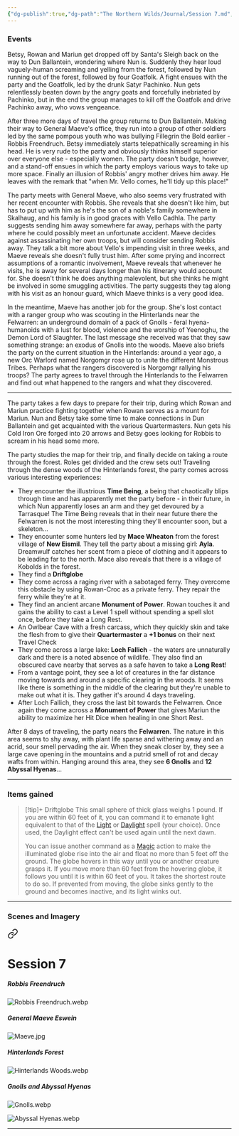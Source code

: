 ```yaml
---
{"dg-publish":true,"dg-path":"The Northern Wilds/Journal/Session 7.md","permalink":"/the-northern-wilds/journal/session-7/","tags":["TTRPG/Campaigns/Northern-Wilds","Journal"]}
---
```


### Events
Betsy, Rowan and Mariun get dropped off by Santa's Sleigh back on the way to Dun Ballantein, wondering where Nun is. Suddenly they hear loud vaguely-human screaming and yelling from the forest, followed by Nun running out of the forest, followed by four Goatfolk. A fight ensues with the party and the Goatfolk, led by the drunk Satyr Pachinko. Nun gets relentlessly beaten down by the angry goats and forcefully inebriated by Pachinko, but in the end the group manages to kill off the Goatfolk and drive Pachinko away, who vows vengeance. 

After three more days of travel the group returns to Dun Ballantein. Making their way to General Maeve's office, they run into a group of other soldiers led by the same pompous youth who was bullying Fillegrin the Bold earlier - Robbis Freendruch. Betsy immediately starts telepathically screaming in his head. He is very rude to the party and obviously thinks himself superior over everyone else - especially women. The party doesn't budge, however, and a stand-off ensues in which the party employs various ways to take up more space. Finally an illusion of Robbis' angry mother drives him away. He leaves with the remark that "when Mr. Vello comes, he'll tidy up this place!"

The party meets with General Maeve, who also seems very frustrated with her recent encounter with Robbis. She reveals that she doesn't like him, but has to put up with him as he's the son of a noble's family somewhere in Skalhaug, and his family is in good graces with Vello Cadhla. The party suggests sending him away somewhere far away, perhaps with the party where he could possibly meet an unfortunate accident. Maeve decides against assassinating her own troops, but will consider sending Robbis away. They talk a bit more about Vello's impending visit in three weeks, and Maeve reveals she doesn't fully trust him. After some prying and incorrect assumptions of a romantic involvement, Maeve reveals that whenever he visits, he is away for several days longer than his itinerary would account for. She doesn't think he does anything malevolent, but she thinks he might be involved in some smuggling activities. The party suggests they tag along with his visit as an honour guard, which Maeve thinks is a very good idea.

In the meantime, Maeve has another job for the group. She's lost contact with a ranger group who was scouting in the Hinterlands near the Felwarren: an underground domain of a pack of Gnolls - feral hyena-humanoids with a lust for blood, violence and the worship of Yeenoghu, the Demon Lord of Slaughter. The last message she received was that they saw something strange: an exodus of Gnolls into the woods. Maeve also briefs the party on the current situation in the Hinterlands: around a year ago, a new Orc Warlord named Norgomgr rose up to unite the different Monstrous Tribes. Perhaps what the rangers discovered is Norgomgr rallying his troops? The party agrees to travel through the Hinterlands to the Felwarren and find out what happened to the rangers and what they discovered. 

---
The party takes a few days to prepare for their trip, during which Rowan and Mariun practice fighting together when Rowan serves as a mount for Mariun. Nun and Betsy take some time to make connections in Dun Ballantein and get acquainted with the various Quartermasters. Nun gets his Cold Iron Ore forged into 20 arrows and Betsy goes looking for Robbis to scream in his head some more.

The party studies the map for their trip, and finally decide on taking a route through the forest. Roles get divided and the crew sets out! Traveling through the dense woods of the Hinterlands forest, the party comes across various interesting experiences:
- They encounter the illustrious **Time Being**, a being that chaotically blips through time and has apparently met the party before - in their future, in which Nun apparently loses an arm and they get devoured by a Tarrasque! The Time Being reveals that in their near future there the Felwarren is not the most interesting thing they'll encounter soon, but a skeleton...
- They encounter some hunters led by **Mace Wheaton** from the forest village of **New Eismil**. They tell the party about a missing girl: **Ayla**. Dreamwulf catches her scent from a piece of clothing and it appears to be leading far to the north. Mace also reveals that there is a village of Kobolds in the forest.
- They find a **Driftglobe** 
- They come across a raging river with a sabotaged ferry. They overcome this obstacle by using Rowan-Croc as a private ferry. They repair the ferry while they're at it.
- They find an ancient arcane **Monument of Power**. Rowan touches it and gains the ability to cast a Level 1 spell without spending a spell slot once, before they take a Long Rest.
- An Owlbear Cave with a fresh carcass, which they quickly skin and take the flesh from to give their **Quartermaster** a **+1 bonus** on their next Travel Check
- They come across a large lake: **Loch Fallich** - the waters are unnaturally dark and there is a noted absence of wildlife. They also find an obscured cave nearby that serves as a safe haven to take a **Long Rest**!
- From a vantage point, they see a lot of creatures in the far distance moving towards and around a specific clearing in the woods. It seems like there is something in the middle of the clearing but they're unable to make out what it is. They gather it's around 4 days traveling.
- After Loch Fallich, they cross the last bit towards the Felwarren. Once again they come across a **Monument of Power** that gives Mariun the ability to maximize her Hit Dice when healing in one Short Rest.

After 8 days of traveling, the party nears the **Felwarren**. The nature in this area seems to shy away, with plant life sparse and withering away and an acrid, sour smell pervading the air. When they sneak closer by, they see a large cave opening in the mountains and a putrid smell of rot and decay wafts from within. Hanging around this area, they see **6 Gnolls** and **12 Abyssal Hyenas**...

---
### Items gained
>[!tip]+ Driftglobe
>This small sphere of thick glass weighs 1 pound. If you are within 60 feet of it, you can command it to emanate light equivalent to that of the [Light](https://5e.tools/spells.html#light_xphb) or [Daylight](https://5e.tools/spells.html#daylight_xphb) spell (your choice). Once used, the Daylight effect can't be used again until the next dawn.
>
>You can issue another command as a [Magic](https://5e.tools/actions.html#magic_xphb) action to make the illuminated globe rise into the air and float no more than 5 feet off the ground. The globe hovers in this way until you or another creature grasps it. If you move more than 60 feet from the hovering globe, it follows you until it is within 60 feet of you. It takes the shortest route to do so. If prevented from moving, the globe sinks gently to the ground and becomes inactive, and its light winks out.


---
### Scenes and Imagery

<div class="transclusion internal-embed is-loaded"><a class="markdown-embed-link" href="/the-northern-wilds/reference-material/scenes-and-imagery/#session-7" aria-label="Open link"><svg xmlns="http://www.w3.org/2000/svg" width="24" height="24" viewBox="0 0 24 24" fill="none" stroke="currentColor" stroke-width="2" stroke-linecap="round" stroke-linejoin="round" class="svg-icon lucide-link"><path d="M10 13a5 5 0 0 0 7.54.54l3-3a5 5 0 0 0-7.07-7.07l-1.72 1.71"></path><path d="M14 11a5 5 0 0 0-7.54-.54l-3 3a5 5 0 0 0 7.07 7.07l1.71-1.71"></path></svg></a><div class="markdown-embed">



# Session 7
##### Robbis Freendruch
![Robbis Freendruch.webp](/img/user/z_attachments/The%20Northern%20Wilds/Scenes/Robbis%20Freendruch.webp)

##### General Maeve Eswein
![Maeve.jpg](/img/user/z_attachments/The%20Northern%20Wilds/Scenes/Maeve.jpg)

##### Hinterlands Forest
![Hinterlands Woods.webp](/img/user/z_attachments/The%20Northern%20Wilds/Scenes/Hinterlands%20Woods.webp)

##### Gnolls and Abyssal Hyenas
![Gnolls.webp](/img/user/z_attachments/The%20Northern%20Wilds/Scenes/Gnolls.webp)

![Abyssal Hyenas.webp](/img/user/z_attachments/The%20Northern%20Wilds/Scenes/Abyssal%20Hyenas.webp)


---

</div></div>
